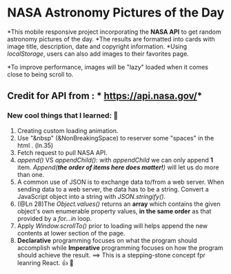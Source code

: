 # NASA Astronomy Pictures of the Day
*This mobile responsive project incorporating the **NASA API** to get random astronomy pictures of the day.
*The results are formatted into cards with image title, description, date and copyright information.
*Using *localStorage*, users can also add images to their favorites page.

*To improve performance, images will be "lazy" loaded when it comes close to being scroll to.

## Credit for API from : * https://api.nasa.gov/*

### New cool things that I learned: :rocket: 

1. Creating custom  loading animation.
2. Use "&nbsp" (&NonBreakingSpace) to reserver some "spaces" in the html . (ln.35)
3. Fetch request to pull NASA API.
4. *append()* VS *appendChild()*: with *appendChild* we can only append **1** item. *Append(**the order of items here does matter!**)* will let us do more than one.
5. A common use of JSON is to exchange data to/from a web server. When sending data to a web server, the data has to be a string. Convert a JavaScript object into a string with *JSON.stringify()*.
6. (@Ln 28)The *Object.values()* returns an **array** which contains the given object's own enumerable property values, **in the same order** as that provided by a *for...in*  loop.
7. Apply *Window.scrollTo()* prior to loading will helps append the new contents at lower section of the page.
8. **Declarative** programming focuses on what the program should accomplish while **Imperative** programming focuses on how the program should achieve the result. ==> This is a stepping-stone concept fpr leanring React. :+1: :tada:



